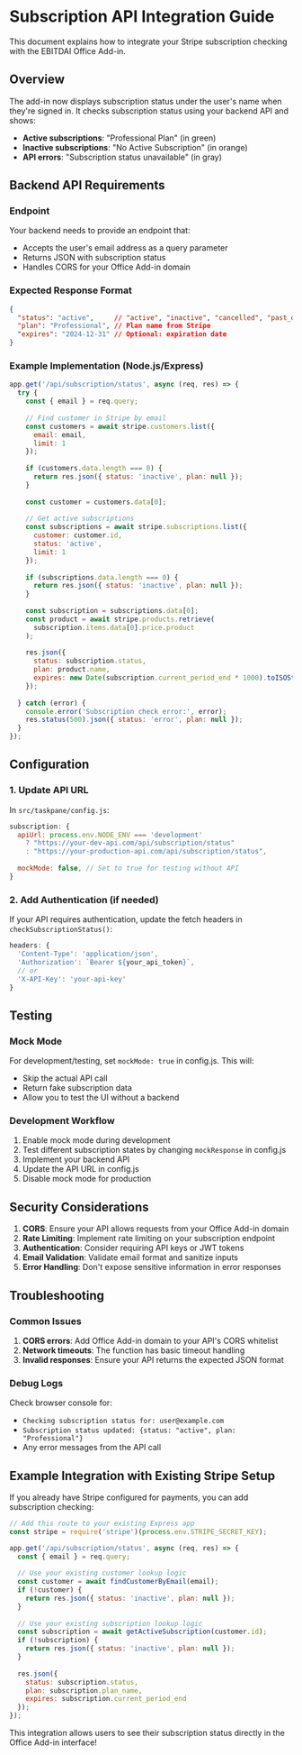# Subscription API Integration Guide

This document explains how to integrate your Stripe subscription checking with the EBITDAI Office Add-in.

## Overview

The add-in now displays subscription status under the user's name when they're signed in. It checks subscription status using your backend API and shows:
- **Active subscriptions**: "Professional Plan" (in green)
- **Inactive subscriptions**: "No Active Subscription" (in orange)
- **API errors**: "Subscription status unavailable" (in gray)

## Backend API Requirements

### Endpoint
Your backend needs to provide an endpoint that:
- Accepts the user's email address as a query parameter
- Returns JSON with subscription status
- Handles CORS for your Office Add-in domain

### Expected Response Format
```json
{
  "status": "active",     // "active", "inactive", "cancelled", "past_due"
  "plan": "Professional", // Plan name from Stripe
  "expires": "2024-12-31" // Optional: expiration date
}
```

### Example Implementation (Node.js/Express)
```javascript
app.get('/api/subscription/status', async (req, res) => {
  try {
    const { email } = req.query;
    
    // Find customer in Stripe by email
    const customers = await stripe.customers.list({
      email: email,
      limit: 1
    });
    
    if (customers.data.length === 0) {
      return res.json({ status: 'inactive', plan: null });
    }
    
    const customer = customers.data[0];
    
    // Get active subscriptions
    const subscriptions = await stripe.subscriptions.list({
      customer: customer.id,
      status: 'active',
      limit: 1
    });
    
    if (subscriptions.data.length === 0) {
      return res.json({ status: 'inactive', plan: null });
    }
    
    const subscription = subscriptions.data[0];
    const product = await stripe.products.retrieve(
      subscription.items.data[0].price.product
    );
    
    res.json({
      status: subscription.status,
      plan: product.name,
      expires: new Date(subscription.current_period_end * 1000).toISOString()
    });
    
  } catch (error) {
    console.error('Subscription check error:', error);
    res.status(500).json({ status: 'error', plan: null });
  }
});
```

## Configuration

### 1. Update API URL
In `src/taskpane/config.js`:
```javascript
subscription: {
  apiUrl: process.env.NODE_ENV === 'development' 
    ? "https://your-dev-api.com/api/subscription/status" 
    : "https://your-production-api.com/api/subscription/status",
  
  mockMode: false, // Set to true for testing without API
}
```

### 2. Add Authentication (if needed)
If your API requires authentication, update the fetch headers in `checkSubscriptionStatus()`:
```javascript
headers: {
  'Content-Type': 'application/json',
  'Authorization': `Bearer ${your_api_token}`,
  // or
  'X-API-Key': 'your-api-key'
}
```

## Testing

### Mock Mode
For development/testing, set `mockMode: true` in config.js. This will:
- Skip the actual API call
- Return fake subscription data
- Allow you to test the UI without a backend

### Development Workflow
1. Enable mock mode during development
2. Test different subscription states by changing `mockResponse` in config.js
3. Implement your backend API
4. Update the API URL in config.js
5. Disable mock mode for production

## Security Considerations

1. **CORS**: Ensure your API allows requests from your Office Add-in domain
2. **Rate Limiting**: Implement rate limiting on your subscription endpoint
3. **Authentication**: Consider requiring API keys or JWT tokens
4. **Email Validation**: Validate email format and sanitize inputs
5. **Error Handling**: Don't expose sensitive information in error responses

## Troubleshooting

### Common Issues
1. **CORS errors**: Add Office Add-in domain to your API's CORS whitelist
2. **Network timeouts**: The function has basic timeout handling
3. **Invalid responses**: Ensure your API returns the expected JSON format

### Debug Logs
Check browser console for:
- `Checking subscription status for: user@example.com`
- `Subscription status updated: {status: "active", plan: "Professional"}`
- Any error messages from the API call

## Example Integration with Existing Stripe Setup

If you already have Stripe configured for payments, you can add subscription checking:

```javascript
// Add this route to your existing Express app
const stripe = require('stripe')(process.env.STRIPE_SECRET_KEY);

app.get('/api/subscription/status', async (req, res) => {
  const { email } = req.query;
  
  // Use your existing customer lookup logic
  const customer = await findCustomerByEmail(email);
  if (!customer) {
    return res.json({ status: 'inactive', plan: null });
  }
  
  // Use your existing subscription lookup logic
  const subscription = await getActiveSubscription(customer.id);
  if (!subscription) {
    return res.json({ status: 'inactive', plan: null });
  }
  
  res.json({
    status: subscription.status,
    plan: subscription.plan_name,
    expires: subscription.current_period_end
  });
});
```

This integration allows users to see their subscription status directly in the Office Add-in interface!